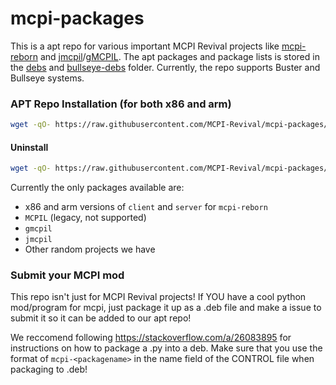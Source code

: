 # mcpi-packages
This is a apt repo for various important MCPI Revival projects like [mcpi-reborn](https://gitea.thebrokenrail.com/TheBrokenRail/minecraft-pi-reborn) and [jmcpil](https://github.com/MCPI-Revival/jMCPIL)/[gMCPIL](https://github.com/MCPI-Revival/jMCPIL). The apt packages and package lists is stored in the [debs](debs/) and [bullseye-debs](bullseye-debs/) folder. Currently, the repo supports Buster and Bullseye systems.

### APT Repo Installation (for both x86 and arm)
```bash
wget -qO- https://raw.githubusercontent.com/MCPI-Revival/mcpi-packages/master/install.sh | bash
```

#### Uninstall
```bash
wget -qO- https://raw.githubusercontent.com/MCPI-Revival/mcpi-packages/master/uninstall.sh | bash
```

Currently the only packages available are:
- x86 and arm versions of `client` and `server` for `mcpi-reborn`
- `MCPIL` (legacy, not supported)
- `gmcpil`
- `jmcpil`
- Other random projects we have

### Submit your MCPI mod
This repo isn't just for MCPI Revival projects! If YOU have a cool python mod/program for mcpi, just package it up as a .deb file and make a issue to submit it so it can be added to our apt repo!

We reccomend following https://stackoverflow.com/a/26083895 for instructions on how to package a .py into a deb. Make sure that you use the format of `mcpi-<packagename>` in the name field of the CONTROL file when packaging to .deb!
